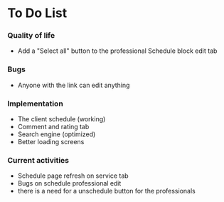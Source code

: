 # To Do List

### Quality of life

- Add a "Select all" button to the professional Schedule block edit tab

### Bugs
- Anyone with the link can edit anything

### Implementation
- The client schedule (working)
- Comment and rating tab
- Search engine (optimized)
- Better loading screens

### Current activities
- Schedule page refresh on service tab
- Bugs on schedule professional edit
- there is a need for a unschedule button for the professionals